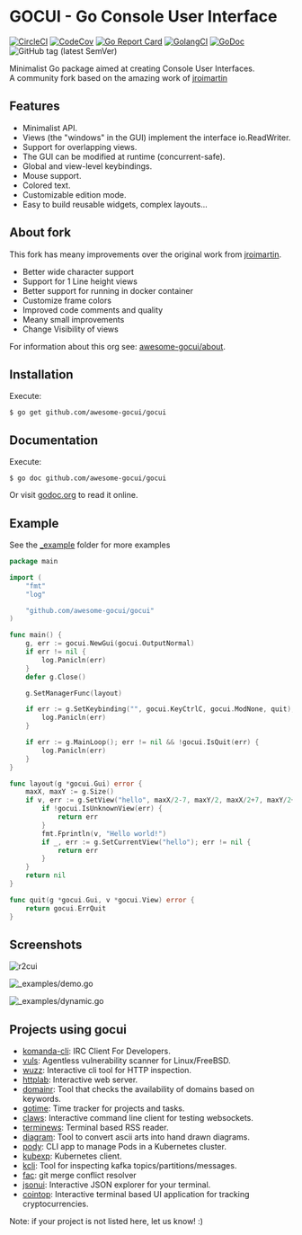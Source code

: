 # GOCUI - Go Console User Interface
[![CircleCI](https://circleci.com/gh/awesome-gocui/gocui/tree/master.svg?style=svg)](https://circleci.com/gh/awesome-gocui/gocui/tree/master)
[![CodeCov](https://codecov.io/gh/awesome-gocui/gocui/branch/master/graph/badge.svg)](https://codecov.io/gh/awesome-gocui/gocui)
[![Go Report Card](https://goreportcard.com/badge/github.com/awesome-gocui/gocui)](https://goreportcard.com/report/github.com/awesome-gocui/gocui)
[![GolangCI](https://golangci.com/badges/github.com/awesome-gocui/gocui.svg)](https://golangci.com/badges/github.com/awesome-gocui/gocui.svg)
[![GoDoc](https://godoc.org/github.com/awesome-gocui/gocui?status.svg)](https://godoc.org/github.com/awesome-gocui/gocui)
![GitHub tag (latest SemVer)](https://img.shields.io/github/tag/awesome-gocui/gocui.svg)

Minimalist Go package aimed at creating Console User Interfaces.  
A community fork based on the amazing work of [jroimartin](https://github.com/jroimartin/gocui)

## Features

* Minimalist API.
* Views (the "windows" in the GUI) implement the interface io.ReadWriter.
* Support for overlapping views.
* The GUI can be modified at runtime (concurrent-safe).
* Global and view-level keybindings.
* Mouse support.
* Colored text.
* Customizable edition mode.
* Easy to build reusable widgets, complex layouts...

## About fork

This fork has meany improvements over the original work from [jroimartin](https://github.com/jroimartin/gocui).  

* Better wide character support
* Support for 1 Line height views
* Better support for running in docker container
* Customize frame colors
* Improved code comments and quality
* Meany small improvements
* Change Visibility of views

For information about this org see: [awesome-gocui/about](https://github.com/awesome-gocui/about).

## Installation

Execute:

```
$ go get github.com/awesome-gocui/gocui
```

## Documentation

Execute:

```
$ go doc github.com/awesome-gocui/gocui
```

Or visit [godoc.org](https://godoc.org/github.com/awesome-gocui/gocui) to read it
online.

## Example
See the [_example](./_example/) folder for more examples

```go
package main

import (
	"fmt"
	"log"

	"github.com/awesome-gocui/gocui"
)

func main() {
	g, err := gocui.NewGui(gocui.OutputNormal)
	if err != nil {
		log.Panicln(err)
	}
	defer g.Close()

	g.SetManagerFunc(layout)

	if err := g.SetKeybinding("", gocui.KeyCtrlC, gocui.ModNone, quit); err != nil {
		log.Panicln(err)
	}

	if err := g.MainLoop(); err != nil && !gocui.IsQuit(err) {
		log.Panicln(err)
	}
}

func layout(g *gocui.Gui) error {
	maxX, maxY := g.Size()
	if v, err := g.SetView("hello", maxX/2-7, maxY/2, maxX/2+7, maxY/2+2); err != nil {
		if !gocui.IsUnknownView(err) {
			return err
		}
		fmt.Fprintln(v, "Hello world!")
		if _, err := g.SetCurrentView("hello"); err != nil {
			return err
		}
	}
	return nil
}

func quit(g *gocui.Gui, v *gocui.View) error {
	return gocui.ErrQuit
}
```

## Screenshots

![r2cui](https://cloud.githubusercontent.com/assets/1223476/19418932/63645052-93ce-11e6-867c-da5e97e37237.png)

![_examples/demo.go](https://cloud.githubusercontent.com/assets/1223476/5992750/720b84f0-aa36-11e4-88ec-296fa3247b52.png)

![_examples/dynamic.go](https://cloud.githubusercontent.com/assets/1223476/5992751/76ad5cc2-aa36-11e4-8204-6a90269db827.png)

## Projects using gocui

* [komanda-cli](https://github.com/mephux/komanda-cli): IRC Client For Developers.
* [vuls](https://github.com/future-architect/vuls): Agentless vulnerability scanner for Linux/FreeBSD.
* [wuzz](https://github.com/asciimoo/wuzz): Interactive cli tool for HTTP inspection.
* [httplab](https://github.com/gchaincl/httplab): Interactive web server.
* [domainr](https://github.com/MichaelThessel/domainr): Tool that checks the availability of domains based on keywords.
* [gotime](https://github.com/nanohard/gotime): Time tracker for projects and tasks.
* [claws](https://github.com/thehowl/claws): Interactive command line client for testing websockets.
* [terminews](http://github.com/antavelos/terminews): Terminal based RSS reader.
* [diagram](https://github.com/esimov/diagram): Tool to convert ascii arts into hand drawn diagrams.
* [pody](https://github.com/JulienBreux/pody): CLI app to manage Pods in a Kubernetes cluster.
* [kubexp](https://github.com/alitari/kubexp): Kubernetes client.
* [kcli](https://github.com/cswank/kcli): Tool for inspecting kafka topics/partitions/messages.
* [fac](https://github.com/mkchoi212/fac): git merge conflict resolver
* [jsonui](https://github.com/gulyasm/jsonui): Interactive JSON explorer for your terminal.
* [cointop](https://github.com/miguelmota/cointop): Interactive terminal based UI application for tracking cryptocurrencies.

Note: if your project is not listed here, let us know! :)
